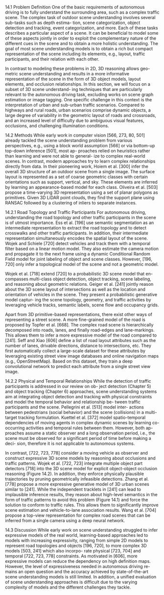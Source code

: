 14.1 Problem Definition One of the basic requirements of autonomous driving is to fully understand the surrounding area, such as a complex traffic scene. The complex task of outdoor scene understanding involves several sub-tasks such as depth estima- tion, scene categorization, object detection and tracking, event categorization, and more. Each of these tasks describes a particular aspect of a scene. It can be beneficial to model some of these aspects jointly in order to exploit the complementary nature of the different cues in the scene and to obtain a more holistic understanding. The goal of most scene understanding models is to obtain a rich but compact representation of the scene including its elements, e.g., layout, traffic participants, and their relation with each other.

In contrast to modeling these problems in 2D, 3D reasoning allows geo- metric scene understanding and results in a more informative representation of the scene in the form of 3D object models, layout elements, and occlusion relationships. In this section, we will focus on a subset of 3D scene understand- ing techniques that are particularly relevant to the autonomous driving task, excluding works on scene graph estimation or image tagging. One specific challenge in this context is the interpretation of urban and sub-urban traffic scenarios. Compared to highways and rural roads, urban scenarios comprise dynamic objects, a large degree of variability in the geometric layout of roads and crossroads, and an increased level of difficulty due to ambiguous visual features, occlusions, and challenging illumination conditions.

14.2 Methods While early work in computer vision [566, 273, 80, 501] already tackled the scene understanding problem from various perspectives, e.g., using a block world assumption [566] or via bottom-up top-down inference [501], most ap- proaches relied on heuristics rather than learning and were not able to general- ize to complex real-world scenes. In contrast, modern approaches try to learn complex relationships directly from data. In their pioneering work, Hoiem et al. [300] infer the overall 3D structure of an outdoor scene from a single image. The surface layout is represented as a set of coarse geometric classes with certain orientations such as support, vertical, and sky. These elements are inferred by learning an appearance-based model for each class. Oliveira et al. [503] propose a time-varying 3D representation using a set of planar polygons as primitives. Given 3D LiDAR point clouds, they find the support plane using RANSAC followed by a clustering of inliers to separate instances.

14.2.1 Road Topology and Traffic Participants For autonomous driving, understanding the road topology and other traffic participants in the scene is of utmost importance. Ess et al. [196] use semantic segmentation as an intermediate representation to extract the road topology and to detect crosswalks and other traffic participants. In addition, their intermediate representation simultaneously encodes the spatial layout of the scene. Wojek and Schiele [720] detect vehicles and track them with a temporal filter based on a linear motion model. They also estimate the camera motion and propagate it to the next frame using a dynamic Conditional Random Field model for joint labeling of object and scene classes. However, [196, 720] only infer a topological model of the scene and not a geometric model.

Wojek et al. [718] extend [720] to a probabilistic 3D scene model that en- compasses multi-class object detection, object tracking, scene labeling, and reasoning about geometric relations. Geiger et al. [241] jointly reason about the 3D scene layout of intersections as well as the location and orientation of vehicles in the scene. They present a probabilistic generative model captur- ing the scene topology, geometry, and traffic activities by leveraging vehicle tracks, semantic labels, scene flow and occupancy grids.

Apart from 3D primitive-based representations, there exist other ways of representing a street scene. A more fine-grained model of the road is proposed by Topfer et al. [668]. The complex road scene is hierarchically decomposed into roads, lanes, and finally road-edges and lane-markings. This allows them to infer a more expressive model of the road compared to [241]. Seff and Xiao [606] define a list of road layout attributes such as the number of lanes, drivable directions, distance to intersections, etc. They first automatically collect a large-scale dataset for these attributes by leveraging existing street view image databases and online navigation maps (e.g., OpenStreetMap). Based on this dataset, they train a deep convolutional network to predict each attribute from a single street view image.

14.2.2 Physical and Temporal Relationships While the detection of traffic participants is addressed in our review on ob- ject detection (Chapter 5) and object tracking (Chapter 6) approaches, scene understanding systems aim at integrating object detection and tracking with physical constraints and model the temporal behavior and relationship be- tween traffic participants and the scene. Pellegrini et al. [513] model inter- actions between pedestrians (social behavior) and the scene (collisions) in a multi-target tracking formulation. Kuettel et al. [372] model spatio-temporal dependencies of moving agents in complex dynamic scenes by learning co- occurring activities and temporal rules between them. However, both ap- proaches assume a static observer and a long observation period, i.e., the scene must be observed for a significant period of time before making a deci- sion, therefore it is not applicable to autonomous systems.

In contrast, [722, 723, 778] consider a moving vehicle as observer and construct expressive 3D scene models by reasoning about occlusions and traffic patterns. Wojek et al. [722, 723] integrate multiple object part detectors [718] into the 3D scene model for explicit object-object occlusion reasoning (Figure 14.2). In addition, they enforce physically plausible trajectories by pruning geometrically infeasible detections. Zhang et al. [778] propose a more expressive generative model of 3D urban scenes similar to [241]. While the independent tracklets in [241] can lead to implausible inference results, they reason about high-level semantics in the form of traffic patterns to avoid this problem (Figure 14.1) and force the solution to conform to traffic rules. This allows them to significantly improve scene estimation and vehicle-to-lane association results. Wang et al. [704] propose a top-view representation for complex road scenes that can be inferred from a single camera using a deep neural network.

14.3 Discussion While early work on scene understanding struggled to infer expressive models of the real world, learning-based approaches led to models with increasing expressivity, ranging from simple 2D models to represent road topologies and objects [196, 720], to more complex 3D models [503, 241] which also incorpo- rate physical [723, 704] and temporal [722, 723, 778] constraints. As motivated in [606], more expressive models can reduce the dependency on high definition maps. However, the level of expressiveness needed in autonomous driving re-mains an open question and the accuracy achieved by state-of-the-art scene understanding models is still limited. In addition, a unified evaluation of scene understanding approaches is difficult due to the varying complexity of models and the different challenges they tackle.